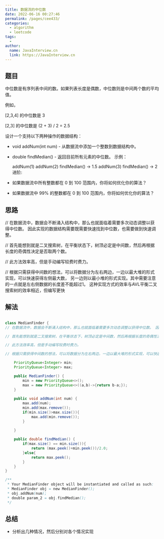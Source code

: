 ```yaml
---
title: 数据流的中位数
date: 2022-06-16 00:27:46
permalink: /pages/cee433/
categories:
  - algorithm
  - leetcode
tags:
  - 
author: 
  name: JavaInterview.cn
  link: https://JavaInterview.cn
---
```



## 题目

中位数是有序列表中间的数。如果列表长度是偶数，中位数则是中间两个数的平均值。

例如，

[2,3,4] 的中位数是 3

[2,3] 的中位数是 (2 + 3) / 2 = 2.5

设计一个支持以下两种操作的数据结构：

- void addNum(int num) - 从数据流中添加一个整数到数据结构中。
- double findMedian() - 返回目前所有元素的中位数。
示例：
    
    addNum(1)
    addNum(2)
    findMedian() -> 1.5
    addNum(3) 
    findMedian() -> 2
进阶:

- 如果数据流中所有整数都在 0 到 100 范围内，你将如何优化你的算法？
- 如果数据流中 99% 的整数都在 0 到 100 范围内，你将如何优化你的算法？


## 思路

// 在数据流中，数据会不断涌入结构中，那么也就面临着需要多次动态调整以获得中位数。 因此实现的数据结构需要既需要快速找到中位数，也需要做到快速调整。

// 首先能想到就是二叉搜索树，在平衡状态下，树顶必定是中间数，然后再根据长度的奇偶性决定是否取两个数。

// 此方法效率高，但是手动编写较费时费力。

// 根据只需获得中间数的想法，可以将数据分为左右两边，一边以最大堆的形式实现，可以快速获得左侧最大数， 另一边则以最小堆的形式实现。其中需要注意的一点就是左右侧数据的长度差不能超过1。 这种实现方式的效率与AVL平衡二叉搜索树的效率相近，但编写更快


## 解法
```java

class MedianFinder {
// 在数据流中，数据会不断涌入结构中，那么也就面临着需要多次动态调整以获得中位数。 因此实现的数据结构需要既需要快速找到中位数，也需要做到快速调整。

// 首先能想到就是二叉搜索树，在平衡状态下，树顶必定是中间数，然后再根据长度的奇偶性决定是否取两个数。

// 此方法效率高，但是手动编写较费时费力。

// 根据只需获得中间数的想法，可以将数据分为左右两边，一边以最大堆的形式实现，可以快速获得左侧最大数， 另一边则以最小堆的形式实现。其中需要注意的一点就是左右侧数据的长度差不能超过1。 这种实现方式的效率与AVL平衡二叉搜索树的效率相近，但编写更快

    PriorityQueue<Integer> min;
    PriorityQueue<Integer> max;

    public MedianFinder() {
        min = new PriorityQueue<>();
        max = new PriorityQueue<>((a,b)->{return b-a;});
    }
    
    public void addNum(int num) {
        max.add(num);
        min.add(max.remove());
        if(min.size()>max.size()){
            max.add(min.remove());
        }

    }
    
    public double findMedian() {
        if(max.size() == min.size()){
            return (max.peek()+min.peek())/2.0;
        }else{
            return max.peek();
        }
    }
}

/**
 * Your MedianFinder object will be instantiated and called as such:
 * MedianFinder obj = new MedianFinder();
 * obj.addNum(num);
 * double param_2 = obj.findMedian();
 */
```

## 总结

- 分析出几种情况，然后分别对各个情况实现 
